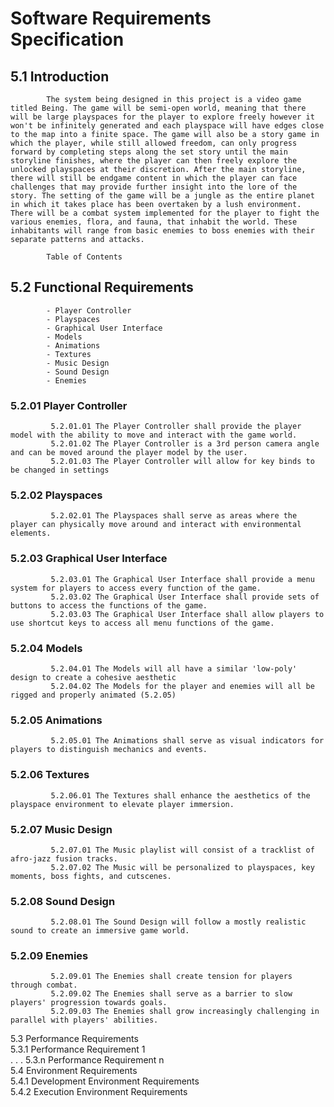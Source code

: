 # Software Requirements Specification

## 5.1   Introduction <br>
            The system being designed in this project is a video game titled Being. The game will be semi-open world, meaning that there will be large playspaces for the player to explore freely however it won't be infinitely generated and each playspace will have edges close to the map into a finite space. The game will also be a story game in which the player, while still allowed freedom, can only progress forward by completing steps along the set story until the main storyline finishes, where the player can then freely explore the unlocked playspaces at their discretion. After the main storyline, there will still be endgame content in which the player can face challenges that may provide further insight into the lore of the story. The setting of the game will be a jungle as the entire planet in which it takes place has been overtaken by a lush environment. There will be a combat system implemented for the player to fight the various enemies, flora, and fauna, that inhabit the world. These inhabitants will range from basic enemies to boss enemies with their separate patterns and attacks. 

            Table of Contents
            
## 5.2   Functional Requirements <br>
            - Player Controller
            - Playspaces
            - Graphical User Interface
            - Models
            - Animations
            - Textures
            - Music Design
            - Sound Design
            - Enemies
### 5.2.01 Player Controller <br>
             5.2.01.01 The Player Controller shall provide the player model with the ability to move and interact with the game world. 
             5.2.01.02 The Player Controller is a 3rd person camera angle and can be moved around the player model by the user.
             5.2.01.03 The Player Controller will allow for key binds to be changed in settings
### 5.2.02 Playspaces <br>
             5.2.02.01 The Playspaces shall serve as areas where the player can physically move around and interact with environmental elements. 
### 5.2.03 Graphical User Interface <br> 
             5.2.03.01 The Graphical User Interface shall provide a menu system for players to access every function of the game.
             5.2.03.02 The Graphical User Interface shall provide sets of buttons to access the functions of the game.
             5.2.03.03 The Graphical User Interface shall allow players to use shortcut keys to access all menu functions of the game.
### 5.2.04 Models <br>
             5.2.04.01 The Models will all have a similar 'low-poly' design to create a cohesive aesthetic
             5.2.04.02 The Models for the player and enemies will all be rigged and properly animated (5.2.05)
### 5.2.05 Animations <br>
             5.2.05.01 The Animations shall serve as visual indicators for players to distinguish mechanics and events.
### 5.2.06 Textures <br>
             5.2.06.01 The Textures shall enhance the aesthetics of the playspace environment to elevate player immersion. 
### 5.2.07 Music Design <br>
             5.2.07.01 The Music playlist will consist of a tracklist of afro-jazz fusion tracks.
             5.2.07.02 The Music will be personalized to playspaces, key moments, boss fights, and cutscenes.
### 5.2.08 Sound Design <br>
             5.2.08.01 The Sound Design will follow a mostly realistic sound to create an immersive game world.
### 5.2.09 Enemies <br>
             5.2.09.01 The Enemies shall create tension for players through combat.
             5.2.09.02 The Enemies shall serve as a barrier to slow players' progression towards goals.
             5.2.09.03 The Enemies shall grow increasingly challenging in parallel with players' abilities.

5.3   Performance Requirements <br>
5.3.1 Performance Requirement 1 <br>
                    .
                    .
                    .
5.3.n Performance Requirement n <br>
5.4   Environment Requirements <br>
5.4.1 Development Environment Requirements <br>
5.4.2 Execution Environment Requirements <br>
